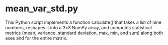 # mean_var_std.py
This Python script implements a function calculate() that takes a list of nine numbers, reshapes it into a 3x3 NumPy array, and computes statistical metrics (mean, variance, standard deviation, max, min, and sum) along both axes and for the entire matrix.
